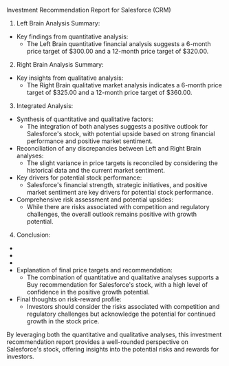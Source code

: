 Investment Recommendation Report for Salesforce (CRM)

1. Left Brain Analysis Summary:
- Key findings from quantitative analysis:
    - The Left Brain quantitative financial analysis suggests a 6-month price target of $300.00 and a 12-month price target of $320.00.

2. Right Brain Analysis Summary:
- Key insights from qualitative analysis:
    - The Right Brain qualitative market analysis indicates a 6-month price target of $325.00 and a 12-month price target of $360.00.

3. Integrated Analysis:
- Synthesis of quantitative and qualitative factors:
    - The integration of both analyses suggests a positive outlook for Salesforce's stock, with potential upside based on strong financial performance and positive market sentiment.
- Reconciliation of any discrepancies between Left and Right Brain analyses:
    - The slight variance in price targets is reconciled by considering the historical data and the current market sentiment.
- Key drivers for potential stock performance:
    - Salesforce's financial strength, strategic initiatives, and positive market sentiment are key drivers for potential stock performance.
- Comprehensive risk assessment and potential upsides:
    - While there are risks associated with competition and regulatory challenges, the overall outlook remains positive with growth potential.

4. Conclusion:
- [6MONTH_PRICE_TARGET]: $312.50
- [12MONTH_PRICE_TARGET]: $340.00
- [INVESTMENT_RECOMMENDATION]: Buy (Confidence: High)
- Explanation of final price targets and recommendation:
    - The combination of quantitative and qualitative analyses supports a Buy recommendation for Salesforce's stock, with a high level of confidence in the positive growth potential.
- Final thoughts on risk-reward profile:
    - Investors should consider the risks associated with competition and regulatory challenges but acknowledge the potential for continued growth in the stock price.

By leveraging both the quantitative and qualitative analyses, this investment recommendation report provides a well-rounded perspective on Salesforce's stock, offering insights into the potential risks and rewards for investors.